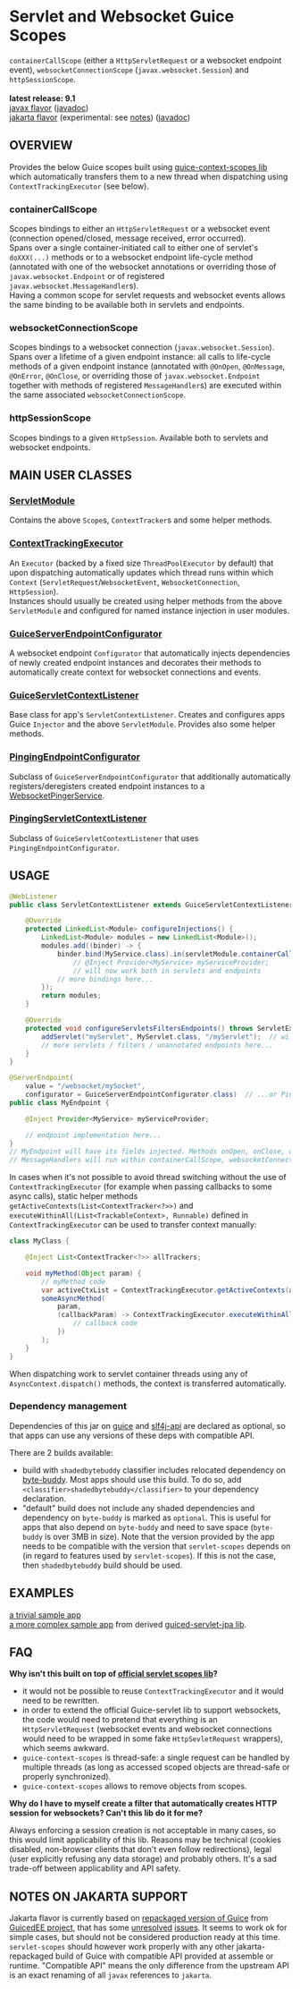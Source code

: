 # Servlet and Websocket Guice Scopes

`containerCallScope` (either a `HttpServletRequest` or a websocket endpoint event), `websocketConnectionScope` (`javax.websocket.Session`) and `httpSessionScope`.<br/>
<br/>
**latest release: 9.1**<br/>
[javax flavor](https://search.maven.org/artifact/pl.morgwai.base/servlet-scopes/9.1-javax/jar)
([javadoc](https://javadoc.io/doc/pl.morgwai.base/servlet-scopes/9.1-javax))<br/>
[jakarta flavor](https://search.maven.org/artifact/pl.morgwai.base/servlet-scopes/9.1-jakarta/jar) (experimental: see [notes](#notes-on-jakarta-support))
([javadoc](https://javadoc.io/doc/pl.morgwai.base/servlet-scopes/9.1-jakarta))



## OVERVIEW

Provides the below Guice scopes built using [guice-context-scopes lib](https://github.com/morgwai/guice-context-scopes) which automatically transfers them to a new thread when dispatching using `ContextTrackingExecutor` (see below).

### containerCallScope
Scopes bindings to either an `HttpServletRequest` or a websocket event (connection opened/closed, message received, error occurred).<br/>
Spans over a single container-initiated call to either one of servlet's `doXXX(...)` methods or to a websocket endpoint life-cycle method (annotated with one of the websocket annotations or overriding those of `javax.websocket.Endpoint` or of registered `javax.websocket.MessageHandler`s).<br/>
Having a common scope for servlet requests and websocket events allows the same binding to be available both in servlets and endpoints.

### websocketConnectionScope
Scopes bindings to a websocket connection (`javax.websocket.Session`).<br/>
Spans over a lifetime of a given endpoint instance: all calls to life-cycle methods of a given endpoint instance (annotated with `@OnOpen`, `@OnMessage`, `@OnError`, `@OnClose`, or overriding those of `javax.websocket.Endpoint` together with methods of registered `MessageHandler`s) are executed within the same associated `websocketConnectionScope`.

### httpSessionScope
Scopes bindings to a given `HttpSession`. Available both to servlets and websocket endpoints.


## MAIN USER CLASSES

### [ServletModule](src/main/java/pl/morgwai/base/servlet/scopes/ServletModule.java)
Contains the above `Scope`s, `ContextTracker`s and some helper methods.

### [ContextTrackingExecutor](src/main/java/pl/morgwai/base/servlet/scopes/ContextTrackingExecutor.java)
An `Executor` (backed by a fixed size `ThreadPoolExecutor` by default) that upon dispatching automatically updates which thread runs within which `Context` (`ServletRequest`/`WebsocketEvent`, `WebsocketConnection`, `HttpSession`).<br/>
Instances should usually be created using helper methods from the above `ServletModule` and configured for named instance injection in user modules.

### [GuiceServerEndpointConfigurator](src/main/java/pl/morgwai/base/servlet/scopes/GuiceServerEndpointConfigurator.java)
A websocket endpoint `Configurator` that automatically injects dependencies of newly created endpoint instances and decorates their methods to automatically create context for websocket connections and events.

### [GuiceServletContextListener](src/main/java/pl/morgwai/base/servlet/scopes/GuiceServletContextListener.java)
Base class for app's `ServletContextListener`. Creates and configures apps Guice `Injector` and the above `ServletModule`. Provides also some helper methods.

### [PingingEndpointConfigurator](src/main/java/pl/morgwai/base/servlet/guiced/utils/PingingEndpointConfigurator.java)
Subclass of `GuiceServerEndpointConfigurator` that additionally automatically registers/deregisters created endpoint instances to a [WebsocketPingerService](https://github.com/morgwai/servlet-utils#main-user-classes).

### [PingingServletContextListener](src/main/java/pl/morgwai/base/servlet/guiced/utils/PingingServletContextListener.java)
Subclass of `GuiceServletContextListener` that uses `PingingEndpointConfigurator`.


## USAGE

```java
@WebListener
public class ServletContextListener extends GuiceServletContextListener {  // ...or PingingServletContextListener

    @Override
    protected LinkedList<Module> configureInjections() {
        LinkedList<Module> modules = new LinkedList<Module>();
        modules.add((binder) -> {
            binder.bind(MyService.class).in(servletModule.containerCallScope);
                // @Inject Provider<MyService> myServiceProvider;
                // will now work both in servlets and endpoints
            // more bindings here...
        });
        return modules;
    }

    @Override
    protected void configureServletsFiltersEndpoints() throws ServletException {
        addServlet("myServlet", MyServlet.class, "/myServlet");  // will have its fields injected
        // more servlets / filters / unannotated endpoints here...
    }
}
```

```java
@ServerEndpoint(
    value = "/websocket/mySocket",
    configurator = GuiceServerEndpointConfigurator.class)  // ...or PingingEndpointConfigurator
public class MyEndpoint {

    @Inject Provider<MyService> myServiceProvider;

    // endpoint implementation here...
}
// MyEndpoint will have its fields injected. Methods onOpen, onClose, onError and registered
// MessageHandlers will run within containerCallScope, websocketConnectionScope and httpSessionScope
```

In cases when it's not possible to avoid thread switching without the use of `ContextTrackingExecutor` (for example when passing callbacks to some async calls), static helper methods `getActiveContexts(List<ContextTracker<?>>)` and `executeWithinAll(List<TrackableContext>, Runnable)` defined in `ContextTrackingExecutor` can be used to transfer context manually:

```java
class MyClass {

    @Inject List<ContextTracker<?>> allTrackers;

    void myMethod(Object param) {
        // myMethod code
        var activeCtxList = ContextTrackingExecutor.getActiveContexts(allTrackers);
        someAsyncMethod(
            param,
            (callbackParam) -> ContextTrackingExecutor.executeWithinAll(activeCtxList, () -> {
                // callback code
            })
        );
    }
}
```

When dispatching work to servlet container threads using any of `AsyncContext.dispatch()` methods, the context is transferred automatically.

### Dependency management
Dependencies of this jar on [guice](https://search.maven.org/artifact/com.google.inject/guice) and [slf4j-api](https://search.maven.org/artifact/org.slf4j/slf4j-api) are declared as optional, so that apps can use any versions of these deps with compatible API.

There are 2 builds available:
- build with `shadedbytebuddy` classifier includes relocated dependency on [byte-buddy](https://search.maven.org/artifact/net.bytebuddy/byte-buddy). Most apps should use this build. To do so, add `<classifier>shadedbytebuddy</classifier>` to your dependency declaration.
- "default" build does not include any shaded dependencies and dependency on `byte-buddy` is marked as `optional`. This is useful for apps that also depend on `byte-buddy` and need to save space (`byte-buddy` is over 3MB in size). Note that the version provided by the app needs to be compatible with the version that `servlet-scopes` depends on (in regard to features used by `servlet-scopes`). If this is not the case, then `shadedbytebuddy` build should be used.


## EXAMPLES
[a trivial sample app](sample)<br/>
[a more complex sample app](https://github.com/morgwai/guiced-servlet-jpa/tree/master/sample) from derived [guiced-servlet-jpa lib](https://github.com/morgwai/guiced-servlet-jpa).


## FAQ

**Why isn't this built on top of [official servlet scopes lib](https://github.com/google/guice/wiki/Servlets)?**
* it would not be possible to reuse `ContextTrackingExecutor` and it would need to be rewritten.
* in order to extend the official Guice-servlet lib to support websockets, the code would need to pretend that everything is an `HttpServletRequest` (websocket events and websocket connections would need to be wrapped in some fake `HttpSevletRequest` wrappers), which seems awkward.
* `guice-context-scopes` is thread-safe: a single request can be handled by multiple threads (as long as accessed scoped objects are thread-safe or properly synchronized).
* `guice-context-scopes` allows to remove objects from scopes.

**Why do I have to myself create a filter that automatically creates HTTP session for websockets? Can't this lib do it for me?**

Always enforcing a session creation is not acceptable in many cases, so this would limit applicability of this lib. Reasons may be technical (cookies disabled, non-browser clients that don't even follow redirections), legal (user explicitly refusing any data storage) and probably others. It's a sad trade-off between applicability and API safety.


## NOTES ON JAKARTA SUPPORT

Jakarta flavor is currently based on [repackaged version of Guice](https://github.com/GedMarc/GuicedEE-Services) from [GuicedEE project](https://guicedee.com/), that has some [unresolved](https://github.com/GedMarc/GuicedEE-Services/issues/16) [issues](https://github.com/GedMarc/GuicedEE-Services/issues/17). It seems to work ok for simple cases, but should not be considered production ready at this time.<br/>
`servlet-scopes` should however work properly with any other jakarta-repackaged build of Guice with compatible API provided at assemble or runtime. "Compatible API" means the only difference from the upstream API is an exact renaming of all `javax` references to `jakarta`.
